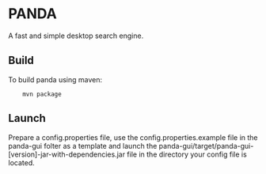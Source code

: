 PANDA
=====
A fast and simple desktop search engine.

Build
-----
To build panda using maven:

        mvn package

Launch
---
Prepare a config.properties file, use the config.properties.example file in the panda-gui folter as a template and launch the panda-gui/target/panda-gui-[version]-jar-with-dependencies.jar file in the directory your config file is located.